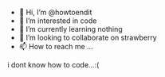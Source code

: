 - 👋 Hi, I’m @howtoendit
- 👀 I’m interested in code
- 🌱 I’m currently learning nothing
- 💞️ I’m looking to collaborate on strawberry
- 📫 How to reach me ...

<!---
howtoendit/howtoendit is a ✨ special ✨ repository because its `README.md` (this file) appears on your GitHub profile.
You can click the Preview link to take a look at your changes.
--->
i dont know how to code...:(

